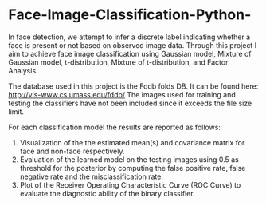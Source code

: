 # Face-Image-Classification-Python-
In face detection, we attempt to infer a discrete label indicating whether a face is present or 
not based on observed image data. Through this project I aim to achieve face image classification 
using Gaussian model, Mixture of Gaussian model, t-distribution, Mixture of t-distribution, 
and Factor Analysis. 

The database used in this project is the Fddb folds DB. It can be found here:
http://vis-www.cs.umass.edu/fddb/
The images used for training and testing the classifiers have not been included since it exceeds the file size limit.

For each classification model the results are reported as follows:
1. Visualization of the the estimated mean(s) and covariance matrix for face and non-face 
respectively.
2. Evaluation of the learned model on the testing images using 0.5 as threshold for the 
posterior by computing the false positive rate, false negative rate and the misclassification 
rate.
3. Plot of the Receiver Operating Characteristic Curve (ROC Curve) to evaluate the diagnostic 
ability of the binary classifier.
